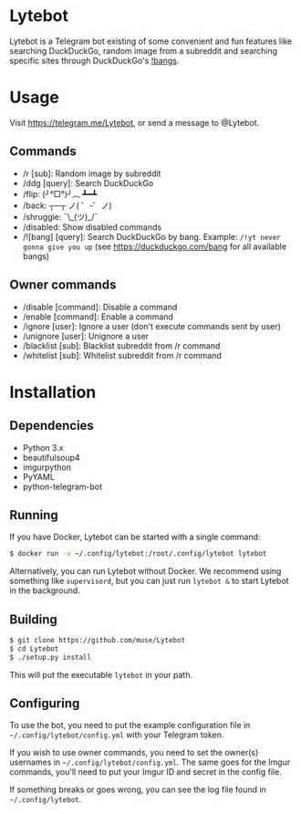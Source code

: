 # Lytebot
Lytebot is a Telegram bot existing of some convenient and fun features like searching
DuckDuckGo, random image from a subreddit and searching specific sites through
DuckDuckGo's [!bangs](https://duckduckgo.com/bang).

# Usage
Visit https://telegram.me/Lytebot, or send a message to @Lytebot.

## Commands
- /r [sub]: Random image by subreddit
- /ddg [query]: Search DuckDuckGo
- /flip: (╯°□°)╯︵ ┻━┻
- /back: ┬─┬ ノ( ゜-゜ノ)
- /shruggie: ¯\\\_(ツ)_/¯
- /disabled: Show disabled commands
- /![bang] [query]: Search DuckDuckGo by bang. Example: `/!yt never gonna give you up` (see https://duckduckgo.com/bang for all available bangs)

## Owner commands
- /disable [command]: Disable a command
- /enable [command]: Enable a command
- /ignore [user]: Ignore a user (don't execute commands sent by user)
- /unignore [user]: Unignore a user
- /blacklist [sub]: Blacklist subreddit from /r command
- /whitelist [sub]: Whitelist subreddit from /r command

# Installation
## Dependencies
- Python 3.x
- beautifulsoup4
- imgurpython
- PyYAML
- python-telegram-bot

## Running
If you have Docker, Lytebot can be started with a single command:
```bash
$ docker run -v ~/.config/lytebot:/root/.config/lytebot lytebot
```

Alternatively, you can run Lytebot without Docker. We recommend using something
like `supervisord`, but you can just run `lytebot &` to start Lytebot in the
background.

## Building
```bash
$ git clone https://github.com/muse/Lytebot
$ cd Lytebot
$ ./setup.py install
```

This will put the executable `lytebot` in your path.

## Configuring
To use the bot, you need to put the example configuration file in
`~/.config/lytebot/config.yml` with your Telegram token.

If you wish to use owner commands, you need to set the owner(s) usernames in
`~/.config/lytebot/config.yml`. The same goes for the Imgur commands, you'll
need to put your Imgur ID and secret in the config file.

If something breaks or goes wrong, you can see the log file found in
`~/.config/lytebot`.

